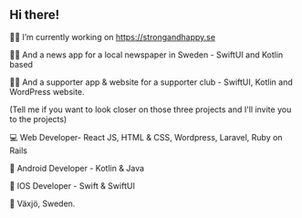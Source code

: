 ## Hi there!

🧑‍💻 I’m currently working on https://strongandhappy.se

🧑‍💻 And a news app for a local newspaper in Sweden - SwiftUI and Kotlin based

🧑‍💻 And a supporter app & website for a supporter club - SwiftUI, Kotlin and WordPress website. 

(Tell me if you want to look closer on those three projects and I'll invite you to the projects)

💻 Web Developer- React JS, HTML & CSS, Wordpress, Laravel, Ruby on Rails

📱 Android Developer - Kotlin & Java

📱 IOS Developer - Swift & SwiftUI 



🏡 Växjö, Sweden.
